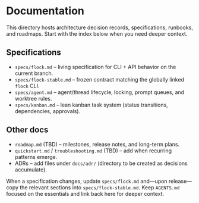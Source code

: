 # Documentation

This directory hosts architecture decision records, specifications, runbooks, and
roadmaps. Start with the index below when you need deeper context.

## Specifications

- `specs/flock.md` – living specification for CLI + API behavior on the current branch.
- `specs/flock-stable.md` – frozen contract matching the globally linked `flock` CLI.
- `specs/agent.md` – agent/thread lifecycle, locking, prompt queues, and worktree rules.
- `specs/kanban.md` – lean kanban task system (status transitions, dependencies, approvals).

## Other docs

- `roadmap.md` (TBD) – milestones, release notes, and long-term plans.
- `quickstart.md` / `troubleshooting.md` (TBD) – add when recurring patterns emerge.
- ADRs – add files under `docs/adr/` (directory to be created as decisions accumulate).

When a specification changes, update `specs/flock.md` and—upon release—copy the relevant
sections into `specs/flock-stable.md`. Keep `AGENTS.md` focused on the essentials and link
back here for deeper context.
